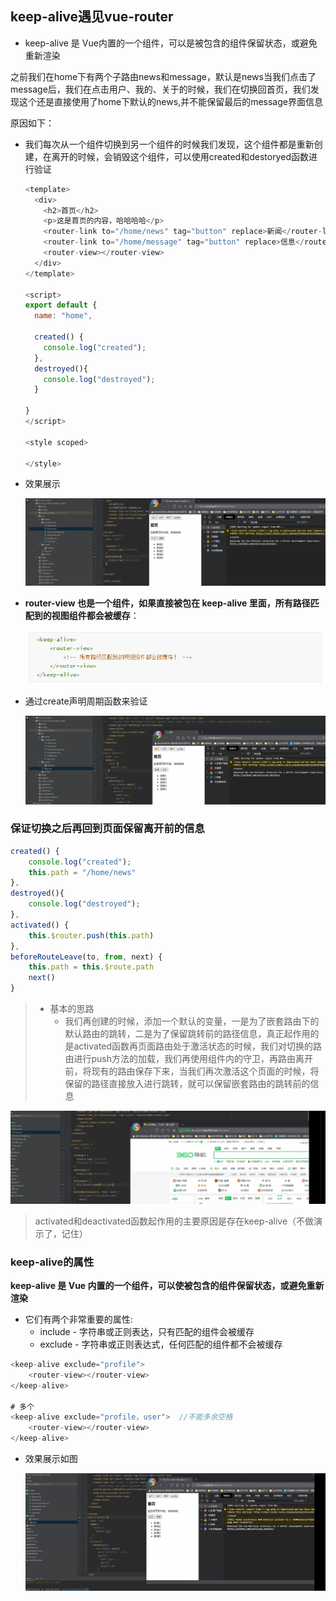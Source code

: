 ## keep-alive遇见vue-router

- keep-alive 是 Vue内置的一个组件，可以是被包含的组件保留状态，或避免重新渲染

之前我们在home下有两个子路由news和message，默认是news当我们点击了message后，我们在点击用户、我的、关于的时候，我们在切换回首页，我们发现这个还是直接使用了home下默认的news,并不能保留最后的message界面信息

原因如下：

- 我们每次从一个组件切换到另一个组件的时候我们发现，这个组件都是重新创建，在离开的时候，会销毁这个组件，可以使用created和destoryed函数进行验证

  ```js
  <template>
    <div>
      <h2>首页</h2>
      <p>这是首页的内容，哈哈哈哈</p>
      <router-link to="/home/news" tag="button" replace>新闻</router-link>
      <router-link to="/home/message" tag="button" replace>信息</router-link>
      <router-view></router-view>
    </div>
  </template>
  
  <script>
  export default {
    name: "home",
  
    created() {
      console.log("created");
    },
    destroyed(){
      console.log("destroyed");
    }
  
  }
  </script>
  
  <style scoped>
  
  </style>
  ```

- 效果展示

  ![动画16](images\动画16.gif)

- **router-view 也是一个组件，如果直接被包在 keep-alive 里面，所有路径匹配到的视图组件都会被缓存**：

  ![image-20210908155011455](images\image-20210908155011455.png)

- 通过create声明周期函数来验证

  ![动画17](images\动画17.gif)

### 保证切换之后再回到页面保留离开前的信息

```js
created() {
    console.log("created");
    this.path = "/home/news"
},
destroyed(){
    console.log("destroyed");
},
activated() {
    this.$router.push(this.path)
},
beforeRouteLeave(to, from, next) {
    this.path = this.$route.path
    next()
}
```

> - 基本的思路
>   - 我们再创建的时候，添加一个默认的变量，一是为了嵌套路由下的默认路由的跳转，二是为了保留跳转前的路径信息，真正起作用的是activated函数再页面路由处于激活状态的时候，我们对切换的路由进行push方法的加载，我们再使用组件内的守卫，再路由离开前，将现有的路由保存下来，当我们再次激活这个页面的时候，将保留的路径直接放入进行跳转，就可以保留嵌套路由的跳转前的信息

![动画18](images\动画18.gif)

>  activated和deactivated函数起作用的主要原因是存在keep-alive（不做演示了，记住）

### keep-alive的属性

**keep-alive 是 Vue 内置的一个组件，可以使被包含的组件保留状态，或避免重新渲染**

- 它们有两个非常重要的属性:
  - include - 字符串或正则表达，只有匹配的组件会被缓存
  - exclude - 字符串或正则表达式，任何匹配的组件都不会被缓存

```js
<keep-alive exclude="profile">
	<router-view></router-view>
</keep-alive>

# 多个
<keep-alive exclude="profile，user">  //不能多余空格
	<router-view></router-view>
</keep-alive>
```

- 效果展示如图

  ![动画19](images\动画19.gif)